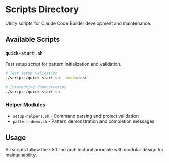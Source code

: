 # Scripts Directory

Utility scripts for Claude Code Builder development and maintenance.

## Available Scripts

### `quick-start.sh`
Fast setup script for pattern initialization and validation.

```bash
# Test setup validation
./scripts/quick-start.sh --mode=test

# Interactive demonstration  
./scripts/quick-start.sh
```

### Helper Modules
- `setup-helpers.sh` - Command parsing and project validation
- `pattern-demo.sh` - Pattern demonstration and completion messages

## Usage

All scripts follow the <50 line architectural principle with modular design for maintainability.